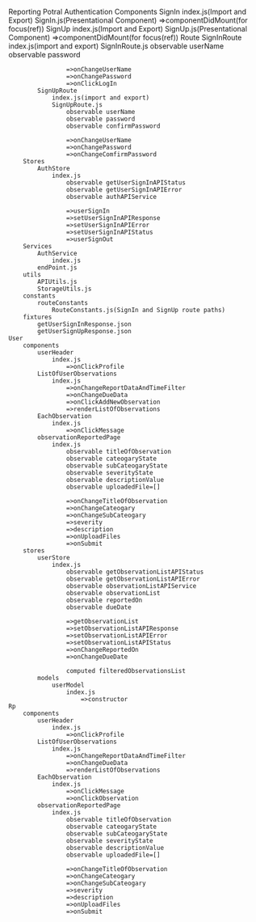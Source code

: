 Reporting Potral
    Authentication
        Components
            SignIn
                index.js(Import and Export)
                SignIn.js(Presentational Component)
                    =>componentDidMount(for focus(ref))
            SignUp
                index.js(Import and Export)
                SignUp.js(Presentational Component)
                    =>componentDidMount(for focus(ref))
        Route
            SignInRoute
                index.js(import and export)
                SignInRoute.js
                    observable userName
                    observable password
                    
                    =>onChangeUserName
                    =>onChangePassword
                    =>onClickLogIn
            SignUpRoute
                index.js(import and export)
                SignUpRoute.js
                    observable userName
                    observable password
                    observable confirmPassword
                    
                    =>onChangeUserName
                    =>onChangePassword
                    =>onChangeComfirmPassword
        Stores
            AuthStore
                index.js
                    observable getUserSignInAPIStatus
                    observable getUserSignInAPIError
                    observable authAPIService
                    
                    =>userSignIn
                    =>setUserSignInAPIResponse
                    =>setUserSignInAPIError
                    =>setUserSignInAPIStatus
                    =>userSignOut
        Services
            AuthService
                index.js
            endPoint.js
        utils
            APIUtils.js
            StorageUtils.js
        constants
            routeConstants
                RouteConstants.js(SignIn and SignUp route paths)
        fixtures
            getUserSignInResponse.json
            getUserSignUpResponse.json
    User
        components
            userHeader
                index.js
                    =>onClickProfile
            ListOfUserObservations
                index.js
                    =>onChangeReportDataAndTimeFilter
                    =>onChangeDueData
                    =>onClickAddNewObservation
                    =>renderListOfObservations
            EachObservation
                index.js
                    =>onClickMessage
            observationReportedPage
                index.js
                    observable titleOfObservation
                    observable cateogaryState
                    observable subCateogaryState
                    observable severityState
                    observable descriptionValue
                    observable uploadedFile=[]
                    
                    =>onChangeTitleOfObservation
                    =>onChangeCateogary
                    =>onChangeSubCateogary
                    =>severity
                    =>description
                    =>onUploadFiles
                    =>onSubmit
        stores   
            userStore
                index.js
                    observable getObservationListAPIStatus
                    observable getObservationListAPIError
                    observable observationListAPIService
                    observable observationList
                    observable reportedOn
                    observable dueDate
                    
                    =>getObservationList
                    =>setObservationListAPIResponse
                    =>setObservationListAPIError
                    =>setObservationListAPIStatus
                    =>onChangeReportedOn
                    =>onChangeDueDate
                    
                    computed filteredObservationsList
            models
                userModel
                    index.js
                        =>constructor
    Rp
        components
            userHeader
                index.js
                    =>onClickProfile
            ListOfUserObservations
                index.js
                    =>onChangeReportDataAndTimeFilter
                    =>onChangeDueData
                    =>renderListOfObservations
            EachObservation
                index.js
                    =>onClickMessage
                    =>onClickObservation
            observationReportedPage
                index.js
                    observable titleOfObservation
                    observable cateogaryState
                    observable subCateogaryState
                    observable severityState
                    observable descriptionValue
                    observable uploadedFile=[]
                    
                    =>onChangeTitleOfObservation
                    =>onChangeCateogary
                    =>onChangeSubCateogary
                    =>severity
                    =>description
                    =>onUploadFiles
                    =>onSubmit
            
            
                        